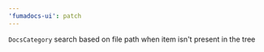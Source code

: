 ```yaml
---
'fumadocs-ui': patch
---
```


`DocsCategory` search based on file path when item isn't present in the tree
